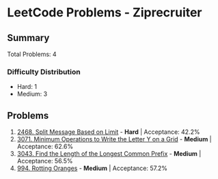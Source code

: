 # LeetCode Problems - Ziprecruiter

## Summary
Total Problems: 4

### Difficulty Distribution

- Hard: 1
- Medium: 3

## Problems

1. [2468. Split Message Based on Limit](https://leetcode.com/problems/split-message-based-on-limit/) - **Hard** | Acceptance: 42.2%
2. [3071. Minimum Operations to Write the Letter Y on a Grid](https://leetcode.com/problems/minimum-operations-to-write-the-letter-y-on-a-grid/) - **Medium** | Acceptance: 62.6%
3. [3043. Find the Length of the Longest Common Prefix](https://leetcode.com/problems/find-the-length-of-the-longest-common-prefix/) - **Medium** | Acceptance: 56.5%
4. [994. Rotting Oranges](https://leetcode.com/problems/rotting-oranges/) - **Medium** | Acceptance: 57.2%